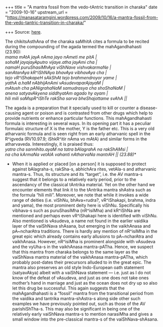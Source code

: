 +++
title = "A mantra fossil from the vedo-tAntric transition in charaka"
date = "2009-10-16"
upstream_url = "https://manasataramgini.wordpress.com/2009/10/16/a-mantra-fossil-from-the-vedo-tantric-transition-in-charaka/"

+++
Source: [here](https://manasataramgini.wordpress.com/2009/10/16/a-mantra-fossil-from-the-vedo-tantric-transition-in-charaka/).

The chikitsAsthAna of the charaka saMhitA cites a formula to be recited
during the compounding of the agada termed the mahAgandhahasti
(23.90):  
*mama mAtA jayA nAma jayo nAmeti me pitA \|  
sohaM jayajayAputro vijaye.atha jayAmi cha \|  
namaH puruShasiMhAya viShNave vishvakarmaNe \|  
sanAtanAya kR^iShNAya bhavAya vibhavAya cha \|  
tejo vR^iShakapeH sAkShAt tejo brahmendroyor yame \|  
yathA a.haM nAbhijAnAmi vAsudevaparAjayaM \|  
mAtush cha pANigrahaNaM samudrasya cha shoShaNaM \|  
anena satyavAkyena siddhyatAm agado hy ayam \|  
hili mili saMspR^iShTe rakSha sarva bheShajottame svAhA \|\|*

The agada is a preparation that it specially used to kill or counter a
disease-causing agent or poison and is contrasted from other drugs which
help to provide nutrients or enhance particular functions. This
mahAgandhahasti formula is interesting in several ways. In its opening
part it has a peculiar formulaic structure of X is the mother, Y is the
father etc. This is a very old atharvanic formula and is seen right from
an early atharvanic spell in the R^igveda (RV10.97.9; iShkR^itir nAma vo
mAtA) and similar forms in the atharvaveda. Interestingly, it is praised
thus:  
*yatra cha sannihito.ayaM na tatra bAlagrahA na rakShAMsi \|  
na cha kArmaNa vetAlA vahanti nAtharvaNa mantrAH \|\| (23.88)**  
* When it is applied or placed \[on a person\] it is supposed to protect
against bAlagraha-s, rakSha-s, abhichAra rites, vetAla-s and atharvanic
mantra-s. Thus, its structure and its “target”, i.e. the AV mantra-s
suggest that it belongs to a relatively early period, prior to the
ascendancy of the classical tAntrika material. Yet on the other hand we
encounter elements that link it to the tAntrika mantra shAstra such as
the formula “hili mili”. Moreover, we note that while it invokes a wide
range of deities (i.e. viShNu, bhAva=rudra?, vR^iShakapi, brahma, indra
and yama), the most prominent deity here is viShNu. Specifically his
vibhava-s such as puruShasiMha (nR^isiMha) and kR^iShNa are mentioned
and perhaps even vR^iShakapi here is identified with viShNu. Also
mentioned is vAsudeva, a name not found in the earlier vaidika layer of
the vaiShNava shAsana, but emerging in the vaikhAnasa and pA\~ncharAtra
traditions. There is hardly any mention of nR^isiMha in the great epic
which already contains early allusions to pA\~ncharAtra and vaikhAnasa.
However, nR^isiMha is prominent alongside with vAsudeva and the vyUha-s
in the vaikhAnasa mantra-pATha. Hence, we suspect that this mantra from
charaka belongs to the same layer as the vaiShNava mantra material of
the vaikhAnasa mantra-pATha, which probably post-dates their precursors
alluded to in the great epic. The mantra also preserves an old style
Indo-European oath statement (satyavAkya) albeit with a vaiShNava
statement — i.e. just as I do not know of the defeat of vAsudeva, and
just as one does not take ones mother’s hand in marriage and just as the
ocean does not dry up so also let this drug be successful. This again
suggests that the mahAgandhahasti is a “fossil” mantra from the
transitional period from the vaidika and tantrika mantra-shAstra-s along
side other such examples we have previously pointed out, such as those
of the AV parishiShTha-s. This may also be significant in being one of
the relatively early vaiShNava mantra-s to mention narasiMha and gives a
small window into the pre-classical mantra-s of the vaiShNava-shAsana.


